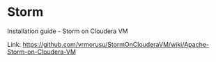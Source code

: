 # Storm
Installation guide - Storm on Cloudera VM

Link: https://github.com/vrmorusu/StormOnClouderaVM/wiki/Apache-Storm-on-Cloudera-VM
